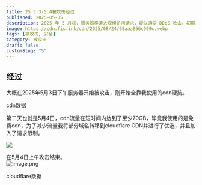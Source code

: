 ```yaml
---
title: 25.5.3-5.4被攻击经过
published: 2025-05-05
description: 2025 年 5 月初，服务器突遭大规模访问请求，疑似遭受 DDoS 攻击。初期由免费 CDN 托底防御，后通过转移至 Cloudflare 并开启限流策略，成功缓解流量压力并终止攻击。本文记录整个过程与应对措施，供有类似需求的站长参考。
image: https://cdn.fis.ink/cdn/2025/08/24/68aaa856c909c.webp
tags: [被攻击, 安全]
category: 被攻击
draft: false
customSlug: "5"
---
```


## 经过

大概在2025年5月3日下午服务器开始被攻击，刚开始全靠我使用的cdn硬抗。  

cdn数据

第二天也就是5月4日，cdn流量在短时间内达到了至少70GB，毕竟我使用的是免费cdn，为了减少流量我将部分域名转移到cloudflare CDN并进行了优选，并且加入了请求限制。

![](https://imgse.fishcpy.top/upload/image-BXsQ.png)

在5月4日上午攻击结束。  
![image.png](https://cdn.fis.ink/img/2025/05/05/6818a818b2bd1.png)

cloudflare数据